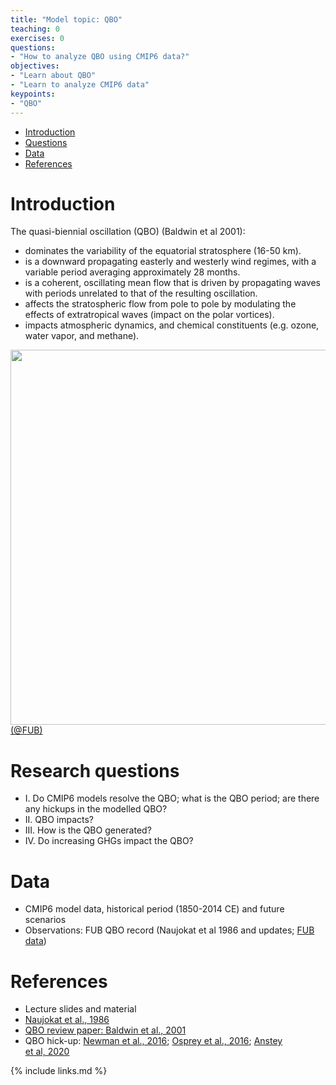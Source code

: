 ```yaml
---
title: "Model topic: QBO"
teaching: 0
exercises: 0
questions:
- "How to analyze QBO using CMIP6 data?"
objectives:
- "Learn about QBO"
- "Learn to analyze CMIP6 data"
keypoints:
- "QBO"
---
```



*   [Introduction](#introduction)
*   [Questions](#research-question-ideas)
*   [Data](#data)
*   [References](#references)


# Introduction
The quasi-biennial oscillation (QBO) (Baldwin et al 2001):

- dominates the variability of  the  equatorial stratosphere (16-50 km).
- is a downward propagating easterly and westerly wind regimes, with a variable period averaging approximately 28 months. 
- is a coherent, oscillating mean flow that is driven by propagating waves with periods unrelated to that of the resulting oscillation.
- affects the stratospheric flow from pole to pole by modulating the effects of extratropical waves (impact on the polar vortices). 
- impacts atmospheric dynamics, and chemical constituents (e.g. ozone, water vapor, and methane). 

<img src="../fig/qbo_wind_pdf.jpg" width=600>[(@FUB)](https://www.geo.fu-berlin.de/met/ag/strat/produkte/qbo/qbo_wind_pdf.pdf)

# Research questions
- I. Do CMIP6 models resolve the QBO; what is the QBO period; are there any hickups in the modelled QBO?
- II. QBO impacts?
- III. How is the QBO generated?
- IV. Do increasing GHGs impact the QBO? 

# Data
- CMIP6 model data, historical period (1850-2014 CE) and future scenarios
- Observations: FUB QBO record (Naujokat et al 1986 and updates; [FUB data](https://www.geo.fu-berlin.de/en/met/ag/strat/produkte/qbo/index.html)) 


# References
- Lecture slides and material
- [Naujokat et al., 1986](https://journals.ametsoc.org/view/journals/atsc/43/17/1520-0469_1986_043_1873_auotoq_2_0_co_2.xml)
- [QBO review paper: Baldwin et al., 2001](https://agupubs.onlinelibrary.wiley.com/doi/epdf/10.1029/1999RG000073)
- QBO hick-up: [Newman et al., 2016](https://agupubs.onlinelibrary.wiley.com/doi/epdf/10.1002/2016GL070373); [Osprey et al., 2016](https://science.sciencemag.org/content/353/6306/1424); [Anstey et al, 2020](https://rmets.onlinelibrary.wiley.com/doi/epdf/10.1002/qj.3820)


{% include links.md %}
